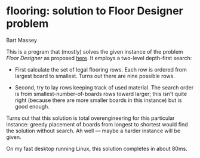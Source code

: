 # flooring: solution to Floor Designer problem
Bart Massey

This is a program that (mostly) solves the given instance of
the problem *Floor Designer* as proposed
[here](https://www.reddit.com/r/dailyprogrammer_ideas/comments/npxzvr/intermediate_floor_designer/). It
employs a two-level depth-first search:

* First calculate the set of legal flooring rows.  Each row
  is ordered from largest board to smallest.  Turns out
  there are nine possible rows.

* Second, try to lay rows keeping track of used
  material. The search order is from
  smallest-number-of-boards rows toward larger; this isn't
  quite right (because there are more smaller boards in this
  instance) but is good enough.

Turns out that this solution is total overengineering for
this particular instance: greedy placement of boards from
longest to shortest would find the solution without
search. Ah well — maybe a harder instance will be given.

On my fast desktop running Linux, this solution completes in
about 80ms.
